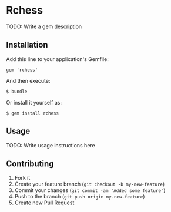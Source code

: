 # Rchess

TODO: Write a gem description

## Installation

Add this line to your application's Gemfile:

    gem 'rchess'

And then execute:

    $ bundle

Or install it yourself as:

    $ gem install rchess

## Usage

TODO: Write usage instructions here

## Contributing

1. Fork it
2. Create your feature branch (`git checkout -b my-new-feature`)
3. Commit your changes (`git commit -am 'Added some feature'`)
4. Push to the branch (`git push origin my-new-feature`)
5. Create new Pull Request
